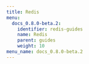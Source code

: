 ```yaml
---
title: Redis
menu:
  docs_0.8.0-beta.2:
    identifier: redis-guides
    name: Redis
    parent: guides
    weight: 10
menu_name: docs_0.8.0-beta.2
---
```

